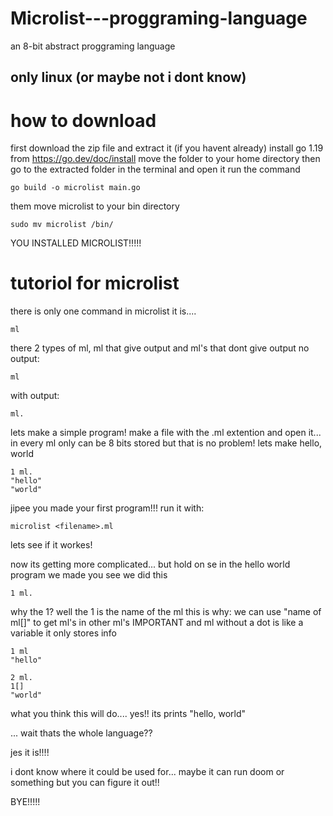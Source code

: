 # Microlist---proggraming-language
an 8-bit abstract proggraming language

## only linux (or maybe not i dont know)

# how to download
first download the zip file and extract it
(if you havent already) install go 1.19 from https://go.dev/doc/install
move the folder to your home directory
then go to the extracted folder in the terminal and open it run the command 
```
go build -o microlist main.go
```
them move microlist to your bin directory
```
sudo mv microlist /bin/
```

YOU INSTALLED MICROLIST!!!!!


# tutoriol for microlist

there is only one command in microlist it is....
```
ml
```

there 2 types of ml, ml that give output and ml's that dont give output
no output:
```
ml
```
with output:
```
ml.
```

lets make a simple program!
make a file with the .ml extention and open it...
in every ml only can be 8 bits stored but that is no problem!
lets make hello, world
```
1 ml.
"hello"
"world"
```
jipee you made your first program!!!
run it with:
```
microlist <filename>.ml
```
lets see if it workes!

now its getting more complicated... but hold on
se in the hello world program we made you see we did this
```
1 ml.
```
why the 1?
well the 1 is the name of the ml this is why:
we can use "name of ml[]" to get ml's in other ml's
IMPORTANT and ml without a dot is like a variable it only stores info
```
1 ml
"hello"

2 ml.
1[]
"world"

```
what you think this will do.... yes!! its prints "hello, world"


...
wait thats the whole language??

jes it is!!!!

i dont know where it could be used for... maybe it can run doom or something but you can figure it out!!

BYE!!!!!
